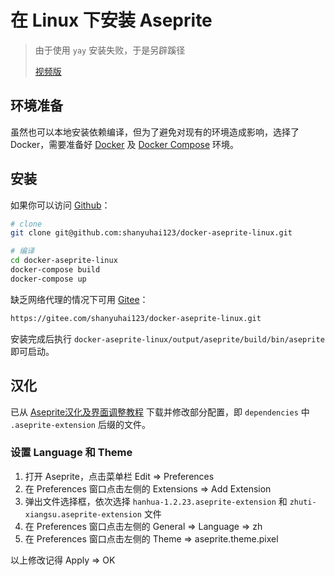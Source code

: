 # 在 Linux 下安装 Aseprite

> 由于使用 `yay` 安装失败，于是另辟蹊径
>
> [视频版](https://www.bilibili.com/video/BV1Vh411a7SS/)



## 环境准备

虽然也可以本地安装依赖编译，但为了避免对现有的环境造成影响，选择了 Docker，需要准备好 [Docker](/backend/docker/init.html) 及 [Docker Compose](/backend/docker/compose.html) 环境。



## 安装

如果你可以访问 [Github](https://github.com/shanyuhai123/docker-aseprite-linux)：

```bash
# clone
git clone git@github.com:shanyuhai123/docker-aseprite-linux.git

# 编译
cd docker-aseprite-linux
docker-compose build
docker-compose up
```

缺乏网络代理的情况下可用 [Gitee](https://gitee.com/shanyuhai123/docker-aseprite-linux)：

```bash
https://gitee.com/shanyuhai123/docker-aseprite-linux.git
```

安装完成后执行 `docker-aseprite-linux/output/aseprite/build/bin/aseprite` 即可启动。



## 汉化

已从 [Aseprite汉化及界面调整教程](https://steamcommunity.com/sharedfiles/filedetails/?id=1333477949) 下载并修改部分配置，即 `dependencies` 中 `.aseprite-extension` 后缀的文件。

### 设置 Language 和 Theme

1. 打开 Aseprite，点击菜单栏 Edit => Preferences
2. 在 Preferences 窗口点击左侧的 Extensions => Add Extension
3. 弹出文件选择框，依次选择 `hanhua-1.2.23.aseprite-extension` 和 `zhuti-xiangsu.aseprite-extension` 文件
4. 在 Preferences 窗口点击左侧的 General => Language => zh
5. 在 Preferences 窗口点击左侧的 Theme => aseprite.theme.pixel

以上修改记得 Apply => OK

